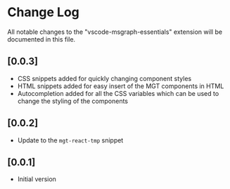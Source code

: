 # Change Log

All notable changes to the "vscode-msgraph-essentials" extension will be documented in this file.

## [0.0.3]

- CSS snippets added for quickly changing component styles
- HTML snippets added for easy insert of the MGT components in HTML
- Autocompletion added for all the CSS variables which can be used to change the styling of the components

## [0.0.2]

- Update to the `mgt-react-tmp` snippet

## [0.0.1]

- Initial version